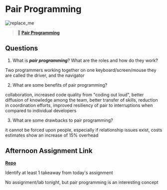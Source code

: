 # Pair Programming

![replace_me](https://codeworks.blob.core.windows.net/public/assets/img/illustrations/placeholder.svg)

> **📖 [Pair Programming](https://codeworksacademy.com/fs-student-guide/resources/wk7/01-Pair-Programming)**

## Questions

1. What is ***pair programming***? What are the roles and how do they work?

Two programmers working together on one keyboard/screen/mouse
they are called the driver, and the navigator

2. What are some benefits of pair programming?

collaboration, increased code quality from "coding out loud",
better diffusion of knowledge among the team, better transfer of skills, reduction in coordination efforts, improved resiliency of pair to interruptions when compared to individual developers

3. What are some drawbacks to pair programming?

it cannot be forced upon people, especially if relationship issues exist, costs estimates show an increase of 15% overhead

## Afternoon Assignment Link

**[Repo](https://github.com/LemonadeGT1/<ASSIGNMENT_REPO>)**

Identify at least 1 takeaway from today's assignment

No assignment/lab tonight, but pair programming is an interesting concept